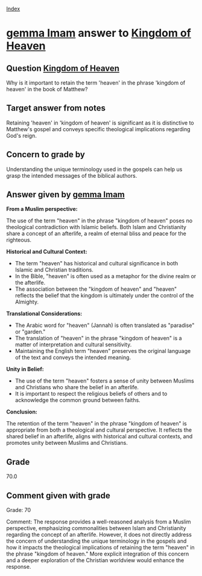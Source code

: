 
[Index](../../index.md)
# [gemma Imam](../../answering_models/gemma_Imam.md) answer to [Kingdom of Heaven](../../questions/Kingdom_of_Heaven.md)

## Question [Kingdom of Heaven](../../questions/Kingdom_of_Heaven.md)
Why is it important to retain the term 'heaven' in the phrase 'kingdom of heaven' in the book of Matthew?

## Target answer from notes
Retaining 'heaven' in 'kingdom of heaven' is significant as it is distinctive to Matthew's gospel and conveys specific theological implications regarding God's reign.

## Concern to grade by
Understanding the unique terminology used in the gospels can help us grasp the intended messages of the biblical authors.

## Answer given by [gemma Imam](../../answering_models/gemma_Imam.md)
**From a Muslim perspective:**

The use of the term "heaven" in the phrase "kingdom of heaven" poses no theological contradiction with Islamic beliefs. Both Islam and Christianity share a concept of an afterlife, a realm of eternal bliss and peace for the righteous.

**Historical and Cultural Context:**

* The term "heaven" has historical and cultural significance in both Islamic and Christian traditions.
* In the Bible, "heaven" is often used as a metaphor for the divine realm or the afterlife.
* The association between the "kingdom of heaven" and "heaven" reflects the belief that the kingdom is ultimately under the control of the Almighty.

**Translational Considerations:**

* The Arabic word for "heaven" (Jannah) is often translated as "paradise" or "garden."
* The translation of "heaven" in the phrase "kingdom of heaven" is a matter of interpretation and cultural sensitivity.
* Maintaining the English term "heaven" preserves the original language of the text and conveys the intended meaning.

**Unity in Belief:**

* The use of the term "heaven" fosters a sense of unity between Muslims and Christians who share the belief in an afterlife.
* It is important to respect the religious beliefs of others and to acknowledge the common ground between faiths.

**Conclusion:**

The retention of the term "heaven" in the phrase "kingdom of heaven" is appropriate from both a theological and cultural perspective. It reflects the shared belief in an afterlife, aligns with historical and cultural contexts, and promotes unity between Muslims and Christians.

## Grade
70.0

## Comment given with grade
Grade: 70

Comment: The response provides a well-reasoned analysis from a Muslim perspective, emphasizing commonalities between Islam and Christianity regarding the concept of an afterlife. However, it does not directly address the concern of understanding the unique terminology in the gospels and how it impacts the theological implications of retaining the term "heaven" in the phrase "kingdom of heaven." More explicit integration of this concern and a deeper exploration of the Christian worldview would enhance the response.
